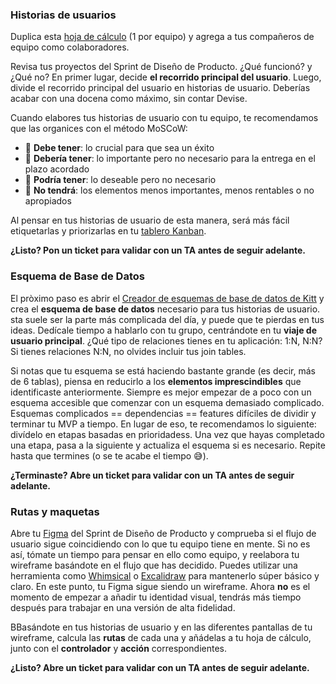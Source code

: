 
### Historias de usuarios
Duplica esta [hoja de cálculo](https://docs.google.com/spreadsheets/d/1_q-wwWiWUY5VL0gZVtqWIidWEtfwhX8FHEbwaW0LuFI/edit?usp=sharing) (1 por equipo) y agrega a tus compañeros de equipo como colaboradores.

Revisa tus proyectos del Sprint de Diseño de Producto. ¿Qué funcionó? y ¿Qué no? En primer lugar, decide **el recorrido principal del usuario**. Luego, divide el recorrido principal del usuario en historias de usuario. Deberías acabar con una docena como máximo, sin contar Devise.

Cuando elabores tus historias de usuario con tu equipo, te recomendamos que las organices con el método MoSCoW:
- 📗 **Debe tener**: lo crucial para que sea un éxito
- 📒 **Debería tener**: lo importante pero no necesario para la entrega en el plazo acordado
- 📙 **Podría tener**: lo deseable pero no necesario
- 📕 **No tendrá**: los elementos menos importantes, menos rentables o no apropiados

Al pensar en tus historias de usuario de esta manera, será más fácil etiquetarlas y priorizarlas en tu [tablero Kanban](https://en.wikipedia.org/wiki/Kanban_board).

**¿Listo? Pon un ticket para validar con un TA antes de seguir adelante.**

### Esquema de Base de Datos
El pròximo paso es abrir el [Creador de esquemas de base de datos de Kitt](https://kitt.lewagon.com/db) y crea el **esquema de base de datos** necesario para tus historias de usuario. sta suele ser la parte más complicada del día, y puede que te pierdas en tus ideas. Dedícale tiempo a hablarlo con tu grupo, centrándote en tu **viaje de usuario principal**. ¿Qué tipo de relaciones tienes en tu aplicación: 1:N, N:N? Si tienes relaciones N:N, no olvides incluir tus join tables.

Si notas que tu esquema se está haciendo bastante grande (es decir, más de 6 tablas), piensa en reducirlo a los **elementos imprescindibles** que identificaste anteriormente. Siempre es mejor empezar de a poco con un esquema accesible que comenzar con un esquema demasiado complicado. Esquemas complicados == dependencias == features difíciles de dividir y terminar tu MVP a tiempo. En lugar de eso, te recomendamos lo siguiente: divídelo en etapas basadas en prioridadess. Una vez que hayas completado una etapa, pasa a la siguiente y actualiza el esquema si es necesario. Repite hasta que termines (o se te acabe el tiempo 😅).

**¿Terminaste? Abre un ticket para validar con un TA antes de seguir adelante.**


### Rutas y maquetas
Abre tu [Figma](https://www.figma.com/) del Sprint de Diseño de Producto y comprueba si el flujo de usuario sigue coincidiendo con lo que tu equipo tiene en mente. Si no es así, tómate un tiempo para pensar en ello como equipo, y reelabora tu wireframe basándote en el flujo que has decidido. Puedes utilizar una herramienta como [Whimsical](https://whimsical.com) o [Excalidraw](https://excalidraw.com/) para mantenerlo súper básico y claro. En este punto, tu Figma sigue siendo un wireframe. Ahora **no** es el momento de empezar a añadir tu identidad visual, tendrás más tiempo después para trabajar en una versión de alta fidelidad.

BBasándote en tus historias de usuario y en las diferentes pantallas de tu wireframe, calcula las **rutas** de cada una y añádelas a tu hoja de cálculo, junto con el **controlador** y **acción** correspondientes.

**¿Listo? Abre un ticket para validar con un TA antes de seguir adelante.**
